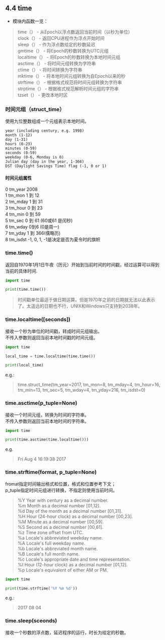 ## 4.4 time
- 模块内函数一览：
>time（） - 从Epoch以浮点数返回当前时间（以秒为单位）  
clock（） - 返回CPU进程作为浮点开始时间  
sleep（） - 作为浮点数给定的秒数延迟  
gmtime（） - 将Epoch的秒数转换为UTC元组  
localtime（） - 将Epoch的秒数转换为本地时间元组  
asctime（） - 将时间元组转换为字符串  
ctime（） - 将时间转换为字符串  
mktime（） - 将本地时间元组转换为自Epoch以来的秒  
strftime（） - 根据格式规范将时间元组转换为字符串  
strptime（） - 根据格式规范解析时间元组的字符串  
tzset（） - 更改本地时区    
### 时间元组（struct_time）
使用九位整数组成一个元组表示本地时间。

	year (including century, e.g. 1998)  
	month (1-12)  
	day (1-31)  
	hours (0-23)  
	minutes (0-59)  
	seconds (0-59)  
	weekday (0-6, Monday is 0)  
	Julian day (day in the year, 1-366)  
	DST (Daylight Savings Time) flag (-1, 0 or 1)  

#### 时间元组属性
0	tm_year	2008  
1	tm_mon	1 到 12  
2	tm_mday	1 到 31  
3	tm_hour	0 到 23  
4	tm_min	0 到 59  
5	tm_sec	0 到 61 (60或61 是闰秒)  
6	tm_wday	0到6 (0是周一)  
7	tm_yday	1 到 366(儒略历)  
8	tm_isdst	-1, 0, 1, -1是决定是否为夏令时的旗帜  
### time.time()
返回自1970年1月1日午夜（历元）开始到当前时间的时间戳，经过运算可以得到当前的具体时间.  
```python
import time

print(time.time())
```
>时间戳单位最适于做日期运算。但是1970年之前的日期就无法以此表示了。太遥远的日期也不行，UNIX和Windows只支持到2038年。 

### time.localtime([seconds])
接收一个秒为单位的时间戳，转成时间元组输出。  
不传入参数则返回当前本地时间戳的时间元组。
```python
import time

local_time = time.localtime(time.time())

print(local_time)
```
e.g.:
>time.struct_time(tm_year=2017, tm_mon=8, tm_mday=4, tm_hour=16, tm_min=13, tm_sec=5, tm_wday=4, tm_yday=216, tm_isdst=0)

### time.asctime(p_tuple=None) 
接收一个时间元组，转换为时间的字符串。  
不传入参数则返回当前本地时间的字符串。
```python
import time

print(time.asctime(time.localtime()))
```
e.g.
>Fri Aug  4 16:19:38 2017

### time.strftime(format, p_tuple=None)
fromat指定时间输出格式和位置，格式和位置参考下文；  
p_tuple指定时间元组进行转换，不指定则使用当前时间。  

>%Y  Year with century as a decimal number.  
    %m  Month as a decimal number [01,12].  
    %d  Day of the month as a decimal number [01,31].  
    %H  Hour (24-hour clock) as a decimal number [00,23].  
    %M  Minute as a decimal number [00,59].  
    %S  Second as a decimal number [00,61].  
    %z  Time zone offset from UTC.  
    %a  Locale's abbreviated weekday name.  
    %A  Locale's full weekday name.  
    %b  Locale's abbreviated month name.  
    %B  Locale's full month name.  
    %c  Locale's appropriate date and time representation.  
    %I  Hour (12-hour clock) as a decimal number [01,12].  
    %p  Locale's equivalent of either AM or PM.  
```python
import time

print(time.strftime('%Y %m %d'))
```
e.g.:
>2017 08 04

### time.sleep(sceonds)
接收一个秒数的浮点数，延迟程序的运行，时长为给定的秒数。